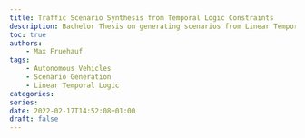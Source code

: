 ```yaml
---
title: Traffic Scenario Synthesis from Temporal Logic Constraints
description: Bachelor Thesis on generating scenarios from Linear Temporal Logic (LTL) constraints
toc: true
authors:
    - Max Fruehauf
tags:
    - Autonomous Vehicles
    - Scenario Generation
    - Linear Temporal Logic
categories:
series:
date: 2022-02-17T14:52:08+01:00
draft: false
---
```


